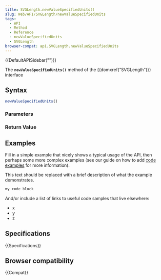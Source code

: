 ```yaml
---
title: SVGLength.newValueSpecifiedUnits()
slug: Web/API/SVGLength/newValueSpecifiedUnits
tags:
  - API
  - Method
  - Reference
  - newValueSpecifiedUnits
  - SVGLength
browser-compat: api.SVGLength.newValueSpecifiedUnits
---
```

{{DefaultAPISidebar("")}}

The **`newValueSpecifiedUnits()`** method of the {{domxref("SVGLength")}} interface 

## Syntax

```js
newValueSpecifiedUnits()
```

### Parameters



### Return Value



## Examples

Fill in a simple example that nicely shows a typical usage of the API, then perhaps some more complex examples (see our guide on how to add [code examples](/en-US/docs/MDN/Contribute/Structures/Code_examples) for more information).

This text should be replaced with a brief description of what the example demonstrates.

```js
my code block
```

And/or include a list of links to useful code samples that live elsewhere:

*   x
*   y
*   z

## Specifications

{{Specifications}}

## Browser compatibility

{{Compat}}

